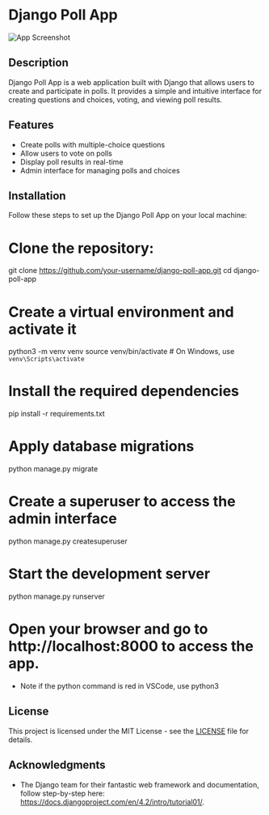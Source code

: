 # Django Poll App

![App Screenshot](app_screenshot.png)

## Description

Django Poll App is a web application built with Django that allows users to create and participate in polls. It provides a simple and intuitive interface for creating questions and choices, voting, and viewing poll results.

## Features

- Create polls with multiple-choice questions
- Allow users to vote on polls
- Display poll results in real-time
- Admin interface for managing polls and choices

## Installation

Follow these steps to set up the Django Poll App on your local machine:

# Clone the repository:

git clone https://github.com/your-username/django-poll-app.git
cd django-poll-app

# Create a virtual environment and activate it

python3 -m venv venv
source venv/bin/activate  # On Windows, use `venv\Scripts\activate`

# Install the required dependencies

pip install -r requirements.txt

# Apply database migrations

python manage.py migrate

# Create a superuser to access the admin interface

python manage.py createsuperuser

# Start the development server

python manage.py runserver

# Open your browser and go to http://localhost:8000 to access the app.

- Note if the python command is red in VSCode, use python3

## License

This project is licensed under the MIT License - see the [LICENSE](LICENSE) file for details.

## Acknowledgments

- The Django team for their fantastic web framework and documentation,
  follow step-by-step here: https://docs.djangoproject.com/en/4.2/intro/tutorial01/.
